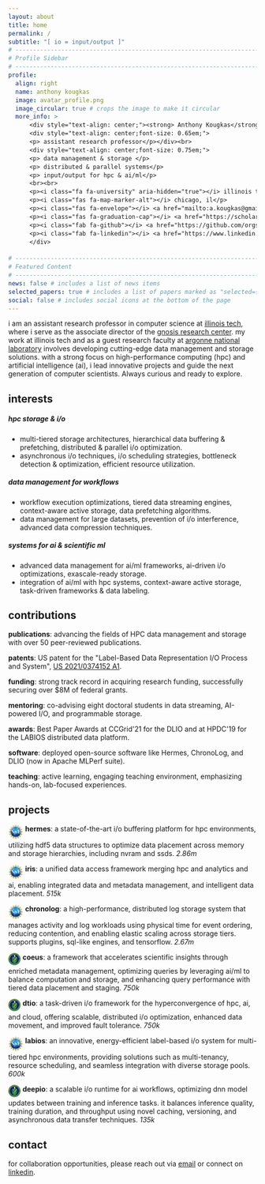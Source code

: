 ```yaml
---
layout: about
title: home
permalink: /
subtitle: "[ io = input/output ]"
# -----------------------------------------------------------------------------
# Profile Sidebar
# -----------------------------------------------------------------------------
profile:
  align: right
  name: anthony kougkas
  image: avatar_profile.png
  image_circular: true # crops the image to make it circular
  more_info: >
      <div style="text-align: center;"><strong> Anthony Kougkas</strong></div>
      <div style="text-align: center;font-size: 0.65em;">
      <p> assistant research professor</p></div><br>
      <div style="text-align: center;font-size: 0.75em;">
      <p> data management & storage </p> 
      <p> distributed & parallel systems</p>
      <p> input/output for hpc & ai/ml</p>
      <br><br>
      <p><i class="fa fa-university" aria-hidden="true"></i> illinois tech</p>
      <p><i class="fas fa-map-marker-alt"></i> chicago, il</p>
      <p><i class="fas fa-envelope"></i> <a href="mailto:a.kougkas@gmail.com">email</a></p>
      <p><i class="fas fa-graduation-cap"></i> <a href="https://scholar.google.com/citations?user=hiNO0EEAAAAJ&hl=en">google scholar</a></p>
      <p><i class="fab fa-github"></i> <a href="https://github.com/orgs/grc-iit/repositories">github</a></p>
      <p><i class="fab fa-linkedin"></i> <a href="https://www.linkedin.com/in/anthonykougkas/">linkedIn</a></p>
      </div>

# -----------------------------------------------------------------------------
# Featured Content
# -----------------------------------------------------------------------------
news: false # includes a list of news items
selected_papers: true # includes a list of papers marked as "selected={true}"
social: false # includes social icons at the bottom of the page
---
```


i am an assistant research professor in computer science at [illinois tech](https://www.iit.edu/computer-science), where i serve as the associate director of the [gnosis research center](https://grc.iit.edu). my work at illinois tech and as a guest research faculty at [argonne national laboratory](https://www.anl.gov/mcs) involves developing cutting-edge data management and storage solutions. with a strong focus on high-performance computing (hpc) and artificial intelligence (ai), i lead innovative projects and guide the next generation of computer scientists. Always curious and ready to explore. <i class="fas fa-smile-beam"></i>


<!-- ### research interests

**data management and storage systems**: multi-tiered storage architectures, distributed i/o, data management for large datasets, advanced data compression techniques

**i/o optimization**: asynchronous input/output (I/O) techniques, hierarchhical data buffering, data prefetching algorithms, and I/O scheduling strategies

**distributed scientific workflows**: workflow execution optimizations through dataflow semantics, context-aware active storage, and hierarchical data streaming engines for high-throughput scientific applications.

**AI and machine learning integration**: advanced data management for AI/ML frameworks (e.g., TensorFlow, PyTorch) with exascale-ready storage solutions and AI-driven I/O optimizations

**i/o bottlenecks**: automated detection and optimization techniques to address bottlenecks in HPC and deep learning workflows

**task-based i/o**: novel task-driven frameworks and data labelling techniques to optimize performance and resource utilization in distributed computing -->
## interests

##### hpc storage & i/o
- multi-tiered storage architectures, hierarchical data buffering & prefetching, distributed & parallel i/o optimization.
- asynchronous i/o techniques, i/o scheduling strategies, bottleneck detection & optimization, efficient resource utilization.

##### data management for workflows
- workflow execution optimizations, tiered data streaming engines, context-aware active storage, data prefetching algorithms.
- data management for large datasets, prevention of i/o interference, advanced data compression techniques.

##### systems for ai & scientific ml
- advanced data management for ai/ml frameworks, ai-driven i/o optimizations, exascale-ready storage.
- integration of ai/ml with hpc systems, context-aware active storage, task-driven frameworks & data labeling.


## contributions

**publications**: advancing the fields of HPC data management and storage with over 50 peer-reviewed publications.

**patents**: US patent for the "Label-Based Data Representation I/O Process and System", [US 2021/0374152 A1](https://patents.google.com/patent/US11630834B2/en).

**funding**: strong track record in acquiring research funding, successfully securing over $8M of federal grants.  

**mentoring**: co-advising eight doctoral students in data streaming, AI-powered I/O, and programmable storage.

**awards**: Best Paper Awards at CCGrid'21 for the DLIO and at HPDC'19 for the LABIOS distributed data platform.

**software**: deployed open-source software like Hermes, ChronoLog, and DLIO (now in Apache MLPerf suite).

**teaching**: active learning, engaging teaching environment, emphasizing hands-on, lab-focused experiences.

## projects

<span style="vertical-align:top;"><img src="/assets/img/nsf_logo.png" height="30px" /></span> 
<strong>hermes</strong>: a state-of-the-art i/o buffering platform for hpc environments, utilizing hdf5 data structures to optimize data placement across memory and storage hierarchies, including nvram and ssds. 
<i class="fas fa-dollar-sign"> 2.86m</i>

<span style="vertical-align:top;"><img src="/assets/img/nsf_logo.png" height="30px" /></span>
<strong>iris</strong>: a unified data access framework merging hpc and analytics and ai, enabling integrated data and metadata management, and intelligent data placement.
<i class="fas fa-dollar-sign"> 515k</i>

<span style="vertical-align:top;"><img src="/assets/img/nsf_logo.png" height="30px" /></span> <strong>chronolog</strong>: a high-performance, distributed log storage system that manages activity and log workloads using physical time for event ordering, reducing contention, and enabling elastic scaling across storage tiers. supports plugins, sql-like engines, and tensorflow. <i class="fas fa-dollar-sign"> 2.67m</i>

<span style="vertical-align:top;"><img src="/assets/img/doe_logo.png" height="25px" /></span> <strong>coeus</strong>: a framework that accelerates scientific insights through enriched metadata management, optimizing queries by leveraging ai/ml to balance computation and storage, and enhancing query performance with tiered data placement and staging. <i class="fas fa-dollar-sign"> 750k</i>

<span style="vertical-align:top;"><img src="/assets/img/doe_logo.png" height="25px" /></span> <strong>dtio</strong>: a task-driven i/o framework for the hyperconvergence of hpc, ai, and cloud, offering scalable, distributed i/o optimization, enhanced data movement, and improved fault tolerance. <i class="fas fa-dollar-sign"> 750k</i>

<span style="vertical-align:top;"><img src="/assets/img/nsf_logo.png" height="30px" /></span> <strong>labios</strong>: an innovative, energy-efficient label-based i/o system for multi-tiered hpc environments, providing solutions such as multi-tenancy, resource scheduling, and seamless integration with diverse storage pools. <i class="fas fa-dollar-sign"> 600k</i>

<span style="vertical-align:top;"><img src="/assets/img/doe_logo.png" height="25px" /></span> <strong>deepio</strong>: a scalable i/o runtime for ai workflows, optimizing dnn model updates between training and inference tasks. it balances inference quality, training duration, and throughput using novel caching, versioning, and asynchronous data transfer techniques. <i class="fas fa-dollar-sign"> 135k</i>

## contact  
for collaboration opportunities, please reach out via [email](mailto:a.kougkas@gmail.com) or connect on [linkedin](https://www.linkedin.com/in/anthonykougkas/).